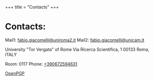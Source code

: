 +++
title = "Contacts"
+++



# Contacts:
Mail1: [fabio.giacomelli@uniroma2.it](mailto:fabio.giacomelli@uniroma2.it)
Mail2: [fabio.giacomelli@unicam.it](mailto:fabio.giacomelli@unicam.it)

University "Tor Vergata" of Rome
Via Ricerca Scientifica, 1
00133 Roma, ITALY

Room: 0117
Phone: [+390672594631](tel:+390672594631)

[OpenPGP](/assets/fabio-giacomelli.txt)